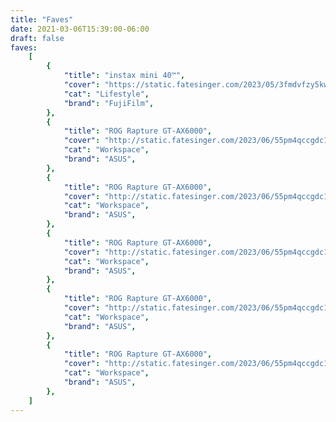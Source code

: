 ```yaml
---
title: "Faves"
date: 2021-03-06T15:39:00-06:00
draft: false
faves:
    [
        {
            "title": "instax mini 40™",
            "cover": "https://static.fatesinger.com/2023/05/3fmdvfzy5kwu320q.png",
            "cat": "Lifestyle",
            "brand": "FujiFilm",
        },
        {
            "title": "ROG Rapture GT-AX6000",
            "cover": "http://static.fatesinger.com/2023/06/55pm4qccgdc1678z.png",
            "cat": "Workspace",
            "brand": "ASUS",
        },
        {
            "title": "ROG Rapture GT-AX6000",
            "cover": "http://static.fatesinger.com/2023/06/55pm4qccgdc1678z.png",
            "cat": "Workspace",
            "brand": "ASUS",
        },
        {
            "title": "ROG Rapture GT-AX6000",
            "cover": "http://static.fatesinger.com/2023/06/55pm4qccgdc1678z.png",
            "cat": "Workspace",
            "brand": "ASUS",
        },
        {
            "title": "ROG Rapture GT-AX6000",
            "cover": "http://static.fatesinger.com/2023/06/55pm4qccgdc1678z.png",
            "cat": "Workspace",
            "brand": "ASUS",
        },
        {
            "title": "ROG Rapture GT-AX6000",
            "cover": "http://static.fatesinger.com/2023/06/55pm4qccgdc1678z.png",
            "cat": "Workspace",
            "brand": "ASUS",
        },
    ]
---
```


